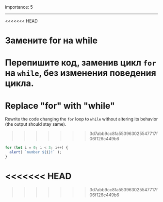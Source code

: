 importance: 5

---

<<<<<<< HEAD
# Замените for на while

Перепишите код, заменив цикл `for` на `while`, без изменения поведения цикла.
=======
# Replace "for" with "while"

Rewrite the code changing the `for` loop to `while` without altering its behavior (the output should stay same).
>>>>>>> 3d7abb9cc8fa553963025547717f06f126c449b6

```js run
for (let i = 0; i < 3; i++) {
  alert( `number ${i}!` );
}
```
<<<<<<< HEAD
=======

>>>>>>> 3d7abb9cc8fa553963025547717f06f126c449b6
